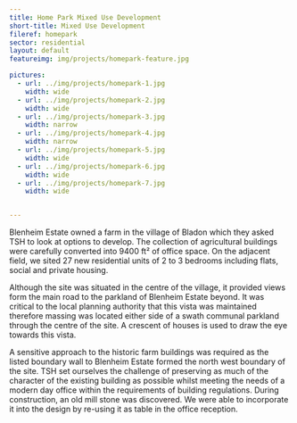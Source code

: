 ```yaml
---
title: Home Park Mixed Use Development
short-title: Mixed Use Development
fileref: homepark
sector: residential
layout: default
featureimg: img/projects/homepark-feature.jpg

pictures:
  - url: ../img/projects/homepark-1.jpg
    width: wide
  - url: ../img/projects/homepark-2.jpg
    width: wide
  - url: ../img/projects/homepark-3.jpg
    width: narrow
  - url: ../img/projects/homepark-4.jpg
    width: narrow
  - url: ../img/projects/homepark-5.jpg
    width: wide
  - url: ../img/projects/homepark-6.jpg
    width: wide
  - url: ../img/projects/homepark-7.jpg
    width: wide


---
```


Blenheim Estate owned a farm in the village of Bladon which they asked TSH to look at options to develop.  The collection of agricultural buildings were carefully converted into 9400 ft² of office space.  On the adjacent field, we sited 27 new residential units of 2 to 3 bedrooms including flats, social and private housing.

Although the site was situated in the centre of the village, it provided views form the main road to the parkland of Blenheim Estate beyond.  It was critical to the local planning authority that this vista was maintained therefore massing was located either side of a swath communal parkland through the centre of the site.  A crescent of houses is used to draw the eye towards this vista.

A sensitive approach to the historic farm buildings was required as the listed boundary wall to Blenheim Estate formed the north west boundary of the site.  TSH set ourselves the challenge of preserving as much of the character of the existing building as possible whilst meeting the needs of a modern day office within the requirements of building regulations.  During construction, an old mill stone was discovered.  We were able to incorporate it into the design by re-using it as table in the office reception.